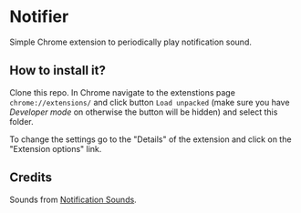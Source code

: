 # Notifier

Simple Chrome extension to periodically play notification sound.

## How to install it?

Clone this repo. In Chrome navigate to the extenstions page `chrome://extensions/` and click button `Load unpacked` (make sure you have *Developer mode* on otherwise the button will be hidden) and select this folder.

To change the settings go to the "Details" of the extension and click on the "Extension options" link.

## Credits

Sounds from [Notification Sounds](https://notificationsounds.com/).
